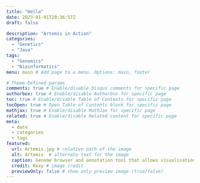 ```yaml
---
title: "Hello"
date: 2023-01-01T20:36:57Z
draft: false

description: "Artemis in Action"
categories:
  - "Genetics"
  - "Java"
tags:
  - "Genomics"
  - "Bioinformatics"
menu: main # Add page to a menu. Options: main, footer

# Theme-Defined params
comments: true # Enable/disable Disqus comments for specific page
authorbox: true # Enable/disable Authorbox for specific page
toc: true # Enable/disable Table of Contents for specific page
tocOpen: true # Open Table of Contents block for specific page
mathjax: true # Enable/disable MathJax for specific page
related: true # Enable/disable Related content for specific page
meta:
  - date
  - categories
  - tags
featured:
  url: Artemis.jpg # relative path of the image
  alt: Artemis  # alternate text for the image
  caption: Genome browser and annotation tool that allows visualisation of sequence features, next generation data and the results of analyses within the context of the sequence, and also its six-frame translation. # image caption
  credit: Rexy # image credit
  previewOnly: false # show only preview image (true/false)
---
```

